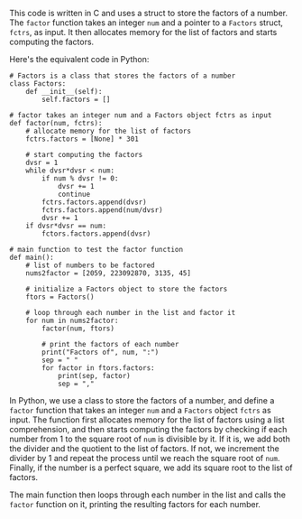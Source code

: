  This code is written in C and uses a struct to store the factors of a number. The `factor` function takes an integer `num` and a pointer to a `Factors` struct, `fctrs`, as input. It then allocates memory for the list of factors and starts computing the factors.

Here's the equivalent code in Python:
```
# Factors is a class that stores the factors of a number
class Factors:
    def __init__(self):
        self.factors = []

# factor takes an integer num and a Factors object fctrs as input
def factor(num, fctrs):
    # allocate memory for the list of factors
    fctrs.factors = [None] * 301

    # start computing the factors
    dvsr = 1
    while dvsr*dvsr < num:
        if num % dvsr != 0:
            dvsr += 1
            continue
        fctrs.factors.append(dvsr)
        fctrs.factors.append(num/dvsr)
        dvsr += 1
    if dvsr*dvsr == num:
        fctors.factors.append(dvsr)

# main function to test the factor function
def main():
    # list of numbers to be factored
    nums2factor = [2059, 223092870, 3135, 45]

    # initialize a Factors object to store the factors
    ftors = Factors()

    # loop through each number in the list and factor it
    for num in nums2factor:
        factor(num, ftors)

        # print the factors of each number
        print("Factors of", num, ":")
        sep = " "
        for factor in ftors.factors:
            print(sep, factor)
            sep = ","
```
In Python, we use a class to store the factors of a number, and define a `factor` function that takes an integer `num` and a `Factors` object `fctrs` as input. The function first allocates memory for the list of factors using a list comprehension, and then starts computing the factors by checking if each number from 1 to the square root of `num` is divisible by it. If it is, we add both the divider and the quotient to the list of factors. If not, we increment the divider by 1 and repeat the process until we reach the square root of `num`. Finally, if the number is a perfect square, we add its square root to the list of factors.

The main function then loops through each number in the list and calls the `factor` function on it, printing the resulting factors for each number.
